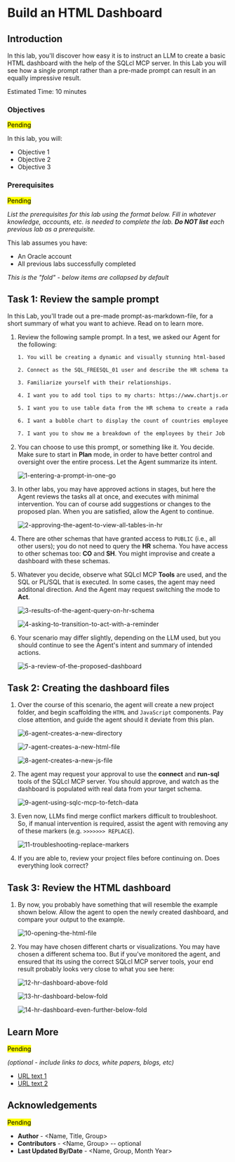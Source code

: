# Build an HTML Dashboard

## Introduction

In this lab, you'll discover how easy it is to instruct an LLM to create a basic HTML dashboard with the help of the SQLcl MCP server. In this Lab you will see how a single prompt rather than a pre-made prompt can result in an equally impressive result.

Estimated Time: 10 minutes

### Objectives

<mark>Pending</mark>

In this lab, you will:
* Objective 1
* Objective 2
* Objective 3

### Prerequisites

<mark>Pending</mark>

*List the prerequisites for this lab using the format below. Fill in whatever knowledge, accounts, etc. is needed to complete the lab. **Do NOT list** each previous lab as a prerequisite.*

This lab assumes you have:
* An Oracle account
* All previous labs successfully completed

*This is the "fold" - below items are collapsed by default*

## Task 1: Review the sample prompt

In this Lab, you'll trade out a pre-made prompt-as-markdown-file, for a short summary of what you want to achieve. Read on to learn more.

1. Review the following sample prompt. In a test, we asked our Agent for the following: 

    ```txt
    1. You will be creating a dynamic and visually stunning html-based dashboard for me. I want to be able to view this dashboard quickly and close it when I'm finished. It doesn't need to "run" all the time.

    2. Connect as the SQL_FREESQL_01 user and describe the HR schema tables and views

    3. Familiarize yourself with their relationships.

    4. I want you to add tool tips to my charts: https://www.chartjs.org/docs/latest/samples/tooltip/content.html

    5. I want you to use table data from the HR schema to create a radar chart https://www.chartjs.org/docs/latest/samples/other-charts/radar.html. I want to be able to select two different employees from two drop down lists, so that I can compare their attributes.

    6. I want a bubble chart to display the count of countries employees reside in. The bubble size should be relative to the number of employees in that country. I want you to create something like in this example: https://www.chartjs.org/docs/latest/samples/other-charts/bubble.html

    7. I want you to show me a breakdown of the employees by their Job ID, on a doughnut chart like this: https://www.chartjs.org/docs/latest/samples/other-charts/doughnut.html
    ```

2. You can choose to use this prompt, or something like it. You decide. Make sure to start in **Plan** mode, in order to have better control and oversight over the entire process. Let the Agent summarize its intent. 

   ![1-entering-a-prompt-in-one-go](./images/lab-6/1-entering-a-prompt-in-one-go.png " ")

3. In other labs, you may have approved actions in stages, but here the Agent reviews the tasks all at once, and executes with minimal intervention. You can of course add suggestions or changes to the proposed plan. When you are satisfied, allow the Agent to continue.

    ![2-approving-the-agent-to-view-all-tables-in-hr](./images/lab-6/2-approving-the-agent-to-view-all-tables-in-hr.png " ")

4. There are other schemas that have granted access to `PUBLIC` (i.e., all other users); you do not need to query the **HR** schema. You have access to other schemas too: **CO** and **SH**. You might improvise and create a dashboard with these schemas. 

5. Whatever you decide, observe what SQLcl MCP **Tools** are used, and the SQL or PL/SQL that is executed. In some cases, the agent may need additonal direction. And the Agent may request switching the mode to **Act**. 

    ![3-results-of-the-agent-query-on-hr-schema](./images/lab-6/3-results-of-the-agent-query-on-hr-schema.png " ")

    ![4-asking-to-transition-to-act-with-a-reminder](./images/lab-6/4-asking-to-transition-to-act-with-a-reminder.png " ")

6. Your scenario may differ slightly, depending on the LLM used, but you should continue to see the Agent's intent and summary of intended actions.

    ![5-a-review-of-the-proposed-dashboard](./images/lab-6/5-a-review-of-the-proposed-dashboard.png " ")

## Task 2: Creating the dashboard files

1. Over the course of this scenario, the agent will create a new project folder, and begin scaffolding the `HTML` and `JavaScript` components. Pay close attention, and guide the agent should it deviate from this plan. 

    ![6-agent-creates-a-new-directory](./images/lab-6/6-agent-creates-a-new-directory.png " ")

    ![7-agent-creates-a-new-html-file](./images/lab-6/7-agent-creates-a-new-html-file.png " ")

    ![8-agent-creates-a-new-js-file](./images/lab-6/8-agent-creates-a-new-js-file.png " ")

2. The agent may request your approval to use the **connect** and **run-sql** tools of the SQLcl MCP server. You should approve, and watch as the dashboard is populated with real data from your target schema. 

    ![9-agent-using-sqlc-mcp-to-fetch-data](./images/lab-6/9-agent-using-sqlc-mcp-to-fetch-data.png " ")

3. Even now, LLMs find merge conflict markers difficult to troubleshoot. So, if manual intervention is required, assist the agent with removing any of these markers (e.g. `>>>>>>> REPLACE`). 

   ![11-troubleshooting-replace-markers](./images/lab-6/11-troubleshooting-replace-markers.png " ")

4. If you are able to, review your project files before continuing on. Does everything look correct? 

## Task 3: Review the HTML dashboard

1. By now, you probably have something that will resemble the example shown below. Allow the agent to open the newly created dashboard, and compare your output to the example. 
 
    ![10-opening-the-html-file](./images/lab-6/10-opening-the-html-file.png " ")

2. You may have chosen different charts or visualizations. You may have chosen a different schema too. But if you've monitored the agent, and ensured that its using the correct SQLcl MCP server tools, your end result probably looks very close to what you see here: 

   ![12-hr-dashboard-above-fold](./images/lab-6/12-hr-dashboard-above-fold.png " ")

   ![13-hr-dashboard-below-fold](./images/lab-6/13-hr-dashboard-below-fold.png " ")

   ![14-hr-dashboard-even-further-below-fold](./images/lab-6/14-hr-dashboard-even-further-below-fold.png " ")


## Learn More

<mark>Pending</mark>

*(optional - include links to docs, white papers, blogs, etc)*

* [URL text 1](http://docs.oracle.com)
* [URL text 2](http://docs.oracle.com)

## Acknowledgements

<mark>Pending</mark>

* **Author** - <Name, Title, Group>
* **Contributors** -  <Name, Group> -- optional
* **Last Updated By/Date** - <Name, Group, Month Year>
